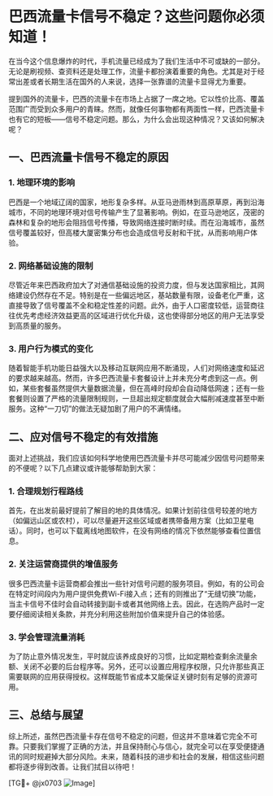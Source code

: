 # 巴西流量卡信号不稳定？这些问题你必须知道！

在当今这个信息爆炸的时代，手机流量已经成为了我们生活中不可或缺的一部分。无论是刷视频、查资料还是处理工作，流量卡都扮演着重要的角色。尤其是对于经常出差或者长期生活在国外的人来说，选择一张靠谱的流量卡显得尤为重要。

提到国外的流量卡，巴西的流量卡在市场上占据了一席之地。它以性价比高、覆盖范围广而受到众多用户的青睐。然而，就像任何事物都有两面性一样，巴西流量卡也有它的短板——信号不稳定问题。那么，为什么会出现这种情况？又该如何解决呢？

## 一、巴西流量卡信号不稳定的原因

### 1. 地理环境的影响

巴西是一个地域辽阔的国家，地形复杂多样。从亚马逊雨林到高原草原，再到沿海城市，不同的地理环境对信号传输产生了显著影响。例如，在亚马逊地区，茂密的森林和复杂的地形会阻挡信号传播，导致网络连接时断时续。而在沿海城市，虽然信号覆盖较好，但高楼大厦密集分布也会造成信号反射和干扰，从而影响用户体验。

### 2. 网络基础设施的限制

尽管近年来巴西政府加大了对通信基础设施的投资力度，但与发达国家相比，其网络建设仍然存在不足。特别是在一些偏远地区，基站数量有限，设备老化严重，这直接导致了信号覆盖不全和稳定性差的问题。此外，由于人口密度较低，运营商往往优先考虑经济效益更高的区域进行优化升级，这也使得部分地区的用户无法享受到高质量的服务。

### 3. 用户行为模式的变化

随着智能手机功能日益强大以及移动互联网应用不断涌现，人们对网络速度和延迟的要求越来越高。然而，许多巴西流量卡套餐设计上并未充分考虑到这一点。例如，某些套餐虽然提供大量数据流量，但在高峰时段却会自动降低网速；还有一些套餐则设置了严格的流量限制规则，一旦超出规定额度就会大幅削减速度甚至中断服务。这种“一刀切”的做法无疑加剧了用户的不满情绪。

## 二、应对信号不稳定的有效措施

面对上述挑战，我们应该如何科学地使用巴西流量卡并尽可能减少因信号问题带来的不便呢？以下几点建议或许能够帮助到大家：

### 1. 合理规划行程路线

首先，在出发前最好提前了解目的地的具体情况。如果计划前往信号较差的地方（如偏远山区或农村），可以尽量避开这些区域或者携带备用方案（比如卫星电话）。同时，也可以下载离线地图软件，在没有网络的情况下依然能够查看位置信息。

### 2. 关注运营商提供的增值服务

很多巴西流量卡运营商都会推出一些针对信号问题的服务项目。例如，有的公司会在特定时间段内为用户提供免费Wi-Fi接入点；还有的则推出了“无缝切换”功能，当主卡信号不佳时会自动转接到副卡或者其他网络上去。因此，在选购产品时一定要仔细阅读相关条款，并充分利用这些附加价值来提升自己的体验感。

### 3. 学会管理流量消耗

为了防止意外情况发生，平时就应该养成良好的习惯，比如定期检查剩余流量余额、关闭不必要的后台程序等。另外，还可以设置应用程序权限，只允许那些真正需要联网的应用获得授权。这样既能节省成本又能保证关键时刻有足够的资源可用。

## 三、总结与展望

综上所述，虽然巴西流量卡存在信号不稳定的问题，但这并不意味着它完全不可靠。只要我们掌握了正确的方法，并且保持耐心与信心，就完全可以在享受便捷通讯的同时规避掉大部分风险。未来，随着科技的进步和社会的发展，相信这些问题都将逐步得到改善。让我们拭目以待吧！

[TG💪+ @jx0703 ![Image](https://github.com/user-attachments/assets/dbca1d08-cadb-493c-b0ec-ad6f7a83f270)]
